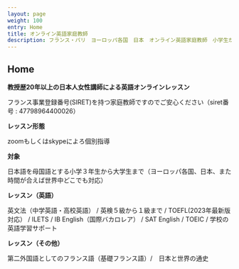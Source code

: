 ```yaml
---
layout: page
weight: 100
entry: Home
title: オンライン英語家庭教師
description: フランス・パリ　ヨーロッパ各国　日本　オンライン英語家庭教師　小学生から大学生までの英語レッスン　英文法　英語エッセイ　英検　TOEFL　IB　SAT　IELTS　TOEIC
---
```


## Home

**教授歴20年以上の日本人女性講師による英語オンラインレッスン**

フランス事業登録番号(SIRET)を持つ家庭教師ですのでご安心ください（siret番号 : 47798964400026）

**レッスン形態**

zoomもしくはskypeによろ個別指導

**対象**

日本語を母国語とする小学３年生から大学生まで（ヨーロッパ各国、日本、また時間が合えば世界中どこでも対応）

**レッスン（英語）**

英文法（中学英語・高校英語） / 英検５級から１級まで / TOEFL(2023年最新版対応） / ILETS / IB English（国際バカロレア） / SAT  English / TOEIC / 学校の英語学習サポート

**レッスン（その他）**

第二外国語としてのフランス語（基礎フランス語）/　日本と世界の通史

